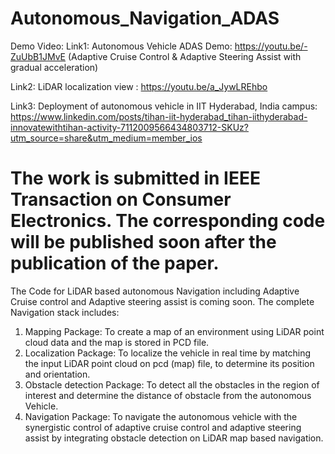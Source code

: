 # Autonomous_Navigation_ADAS

Demo Video:
Link1: Autonomous Vehicle ADAS Demo: https://youtu.be/-ZuUbB1JMvE  (Adaptive Cruise Control & Adaptive Steering Assist with gradual acceleration)


Link2: LiDAR localization view : https://youtu.be/a_JywLREhbo



Link3: Deployment of autonomous vehicle in IIT Hyderabad, India campus: https://www.linkedin.com/posts/tihan-iit-hyderabad_tihan-iithyderabad-innovatewithtihan-activity-7112009566434803712-SKUz?utm_source=share&utm_medium=member_ios


# The work is submitted in IEEE Transaction on Consumer Electronics. The corresponding code will be published soon after the publication of the paper.


The Code for LiDAR based autonomous Navigation including Adaptive Cruise control and Adaptive steering assist is coming soon. The complete Navigation stack includes:

1) Mapping Package: To create a map of an environment using LiDAR point cloud data and the map is stored in PCD file.
2) Localization Package: To localize the vehicle in real time by matching the input LiDAR point cloud on pcd (map) file, to determine its position and orientation. 
3) Obstacle detection Package: To detect all the obstacles in the region of interest and determine the distance of obstacle from the autonomous Vehicle.
4) Navigation Package: To navigate the autonomous vehicle with the synergistic control of adaptive cruise control and adaptive steering assist by integrating obstacle detection on LiDAR map based navigation.
